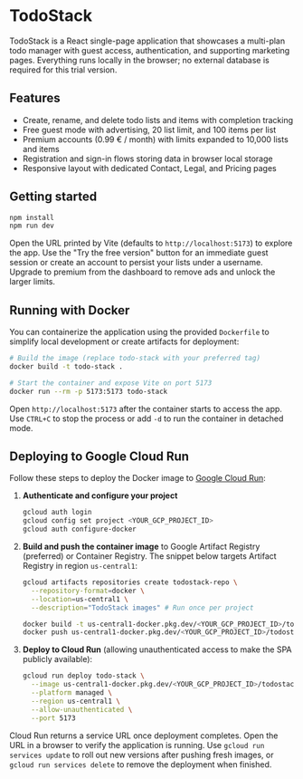 # TodoStack

TodoStack is a React single-page application that showcases a multi-plan todo manager with guest
access, authentication, and supporting marketing pages. Everything runs locally in the browser; no
external database is required for this trial version.

## Features

- Create, rename, and delete todo lists and items with completion tracking
- Free guest mode with advertising, 20 list limit, and 100 items per list
- Premium accounts (0.99 € / month) with limits expanded to 10,000 lists and items
- Registration and sign-in flows storing data in browser local storage
- Responsive layout with dedicated Contact, Legal, and Pricing pages

## Getting started

```bash
npm install
npm run dev
```

Open the URL printed by Vite (defaults to `http://localhost:5173`) to explore the app. Use the
"Try the free version" button for an immediate guest session or create an account to persist your
lists under a username. Upgrade to premium from the dashboard to remove ads and unlock the larger
limits.

## Running with Docker

You can containerize the application using the provided `Dockerfile` to simplify local
development or create artifacts for deployment:

```bash
# Build the image (replace todo-stack with your preferred tag)
docker build -t todo-stack .

# Start the container and expose Vite on port 5173
docker run --rm -p 5173:5173 todo-stack
```

Open `http://localhost:5173` after the container starts to access the app. Use `CTRL+C` to stop the
process or add `-d` to run the container in detached mode.

## Deploying to Google Cloud Run

Follow these steps to deploy the Docker image to [Google Cloud Run](https://cloud.google.com/run):

1. **Authenticate and configure your project**
   ```bash
   gcloud auth login
   gcloud config set project <YOUR_GCP_PROJECT_ID>
   gcloud auth configure-docker
   ```

2. **Build and push the container image** to Google Artifact Registry (preferred) or Container
   Registry. The snippet below targets Artifact Registry in region `us-central1`:
   ```bash
   gcloud artifacts repositories create todostack-repo \
     --repository-format=docker \
     --location=us-central1 \
     --description="TodoStack images" # Run once per project

   docker build -t us-central1-docker.pkg.dev/<YOUR_GCP_PROJECT_ID>/todostack-repo/todo-stack:latest .
   docker push us-central1-docker.pkg.dev/<YOUR_GCP_PROJECT_ID>/todostack-repo/todo-stack:latest
   ```

3. **Deploy to Cloud Run** (allowing unauthenticated access to make the SPA publicly available):
   ```bash
   gcloud run deploy todo-stack \
     --image us-central1-docker.pkg.dev/<YOUR_GCP_PROJECT_ID>/todostack-repo/todo-stack:latest \
     --platform managed \
     --region us-central1 \
     --allow-unauthenticated \
     --port 5173
   ```

Cloud Run returns a service URL once deployment completes. Open the URL in a browser to verify the
application is running. Use `gcloud run services update` to roll out new versions after pushing
fresh images, or `gcloud run services delete` to remove the deployment when finished.
